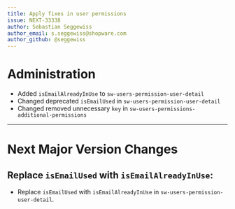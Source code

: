 ```yaml
---
title: Apply fixes in user permissions
issue: NEXT-33338
author: Sebastian Seggewiss
author_email: s.seggewiss@shopware.com
author_github: @seggewiss
---
```

# Administration
* Added `isEmailAlreadyInUse` to `sw-users-permission-user-detail`
* Changed deprecated `isEmailUsed` in `sw-users-permission-user-detail`
* Changed removed unnecessary `key` in `sw-users-permissions-additional-permissions`
___
# Next Major Version Changes
## Replace `isEmailUsed` with `isEmailAlreadyInUse`:
* Replace `isEmailUsed` with `isEmailAlreadyInUse` in `sw-users-permission-user-detail`.
